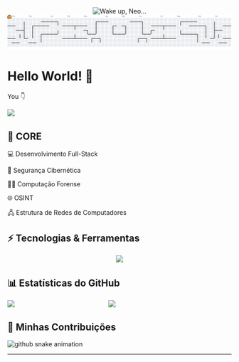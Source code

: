 <div align=center>
  <img src="https://github.com/user-attachments/assets/fdd5d97f-6927-4862-a55f-1872a9dd58bd"  width="700" alt="Wake up, Neo...">
</div>

<picture>
  <source media="(prefers-color-scheme: dark)" srcset="https://raw.githubusercontent.com/jjeancarlos/jjeancarlos/output/pacman-contribution-graph-dark.svg">
  <source media="(prefers-color-scheme: light)" srcset="https://raw.githubusercontent.com/jjeancarlos/jjeancarlos/output/pacman-contribution-graph.svg">
  <img alt="pacman contribution graph" src="https://raw.githubusercontent.com/jjeancarlos/jjeancarlos/output/pacman-contribution-graph.svg">
</picture>


# Hello World! 👋


You 👇
<div><img src="https://visitor-badge.laobi.icu/badge?page_id=jjeancarlos.jjeancarlos&left_text=Visitante"/>
</div>


## 🚀 CORE

💻 Desenvolvimento Full-Stack

🔐 Segurança Cibernética

🕵️‍♂️ Computação Forense

🌐 OSINT

🖧 Estrutura de Redes de Computadores

## ⚡ Tecnologias & Ferramentas

<p align="center">
  <img src="https://skillicons.dev/icons?i=html,css,js,ts,react,nodejs,python,java,git,github,mysql,postgres,docker,aws,linux,vscode,bash,php,c,cs,cpp,arduino,firebase,gcp,androidstudio,apple,atom,autocad,azure,bootstrap,blender,bun,cloudflare,cmake,dart,discord,django,dotnet,fastapi,figma,flutter,githubactions,gitlab,godot,graphql,idea,instagram,jquery,kali,kotlin,laravel,lua,md,maven,mongodb,nextjs,nginx,obsidian,go,neovim,mint,notion,postman,rails,raspberrypi,regex,ruby,rust,spring,sqlite,stackoverflow,sublime,svg,swift,tailwind,vercel,vim,visualstudio,vite,vue,wordpress,yarn"></img>
</p>

## 📊 Estatísticas do GitHub

<img align="left" width="45%" src="https://github-readme-stats.vercel.app/api?username=jjeancarlos&show_icons=true&theme=merko"></img>

<img width="47%" src="https://github-readme-stats.vercel.app/api/top-langs/?username=jjeancarlos&layout=compact&theme=merko"></img>



## 🐍 Minhas Contribuições

<picture>
  <source media="(prefers-color-scheme: dark)" srcset="https://raw.githubusercontent.com/jjeancarlos/jjeancarlos/output/github-snake-dark.svg">
  <source media="(prefers-color-scheme: light)" srcset="https://raw.githubusercontent.com/jjeancarlos/jjeancarlos/output/github-snake.svg">
  <img alt="github snake animation" src="https://raw.githubusercontent.com/jjeancarlos/jjeancarlos/output/github-snake.svg">
</picture>

---
